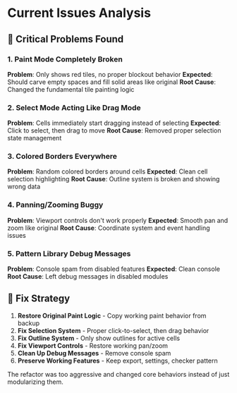 # Current Issues Analysis

## 🚨 **Critical Problems Found**

### **1. Paint Mode Completely Broken**
**Problem**: Only shows red tiles, no proper blockout behavior
**Expected**: Should carve empty spaces and fill solid areas like original
**Root Cause**: Changed the fundamental tile painting logic

### **2. Select Mode Acting Like Drag Mode**
**Problem**: Cells immediately start dragging instead of selecting
**Expected**: Click to select, then drag to move
**Root Cause**: Removed proper selection state management

### **3. Colored Borders Everywhere**
**Problem**: Random colored borders around cells
**Expected**: Clean cell selection highlighting
**Root Cause**: Outline system is broken and showing wrong data

### **4. Panning/Zooming Buggy**
**Problem**: Viewport controls don't work properly
**Expected**: Smooth pan and zoom like original
**Root Cause**: Coordinate system and event handling issues

### **5. Pattern Library Debug Messages**
**Problem**: Console spam from disabled features
**Expected**: Clean console
**Root Cause**: Left debug messages in disabled modules

## 🎯 **Fix Strategy**

1. **Restore Original Paint Logic** - Copy working paint behavior from backup
2. **Fix Selection System** - Proper click-to-select, then drag behavior
3. **Fix Outline System** - Only show outlines for active cells
4. **Fix Viewport Controls** - Restore working pan/zoom
5. **Clean Up Debug Messages** - Remove console spam
6. **Preserve Working Features** - Keep export, settings, checker pattern

The refactor was too aggressive and changed core behaviors instead of just modularizing them.
